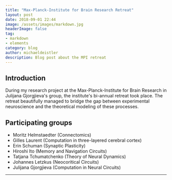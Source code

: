 ```yaml
---
title: "Max-Planck-Institute for Brain Research Retreat"
layout: post
date: 2018-09-01 22:44
image: /assets/images/markdown.jpg
headerImage: false
tag:
- markdown
- elements
category: blog
author: michaeldeistler
description: Blog post about the MPI retreat
---
```


## Introduction
During my research project at the Max-Planck-Institute for Brain Research in Julijana Gjorgjieva's group, the institute's bi-annual retreat took place. The retreat beautifully managed to bridge the gap between experimental neuroscience and the theoretical modeling of these processes.

## Participating groups
* Moritz Helmstaedter (Connectomics)
* Gilles Laurent (Computation in three-layered cerebral cortex)
* Erin Schuman (Synaptic Plasticity)
* Hiroshi Ito (Memory and Navigation Circuits)
* Tatjana Tchumatchenko (Theory of Neural Dynamics)
* Johannes Letzkus (Neocoritical Circuits)
* Julijana Gjorgjieva (Computation in Neural Circuits)

---
